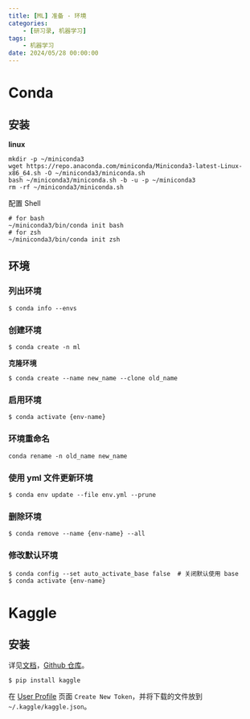 ```yaml
---
title: [ML] 准备 - 环境
categories: 
    - [研习录, 机器学习]
tags:
    - 机器学习
date: 2024/05/28 00:00:00
---
```


# Conda

## 安装

**linux**

```shell
mkdir -p ~/miniconda3
wget https://repo.anaconda.com/miniconda/Miniconda3-latest-Linux-x86_64.sh -O ~/miniconda3/miniconda.sh
bash ~/miniconda3/miniconda.sh -b -u -p ~/miniconda3
rm -rf ~/miniconda3/miniconda.sh
```

配置 Shell

```shell
# for bash
~/miniconda3/bin/conda init bash
# for zsh
~/miniconda3/bin/conda init zsh
```

## 环境

### 列出环境

```shell
$ conda info --envs
```

### 创建环境

```shell
$ conda create -n ml
```

**克隆环境**

```shell
$ conda create --name new_name --clone old_name
```

### 启用环境

```shell
$ conda activate {env-name}
```

### 环境重命名

```shell
conda rename -n old_name new_name 
```

### 使用 yml 文件更新环境

```shell
$ conda env update --file env.yml --prune
```

### 删除环境

```shell
$ conda remove --name {env-name} --all
```

### 修改默认环境

```shell
$ conda config --set auto_activate_base false  # 关闭默认使用 base
$ conda activate {env-name}
```

# Kaggle

## 安装

详见[文档](https://www.kaggle.com/docs/api#getting-started-installation-&-authentication)，[Github 仓库](https://github.com/Kaggle/kaggle-api)。

```shell
$ pip install kaggle
```

在 [User Profile](https://www.kaggle.com/settings/account) 页面 `Create New Token`，并将下载的文件放到 `~/.kaggle/kaggle.json`。
